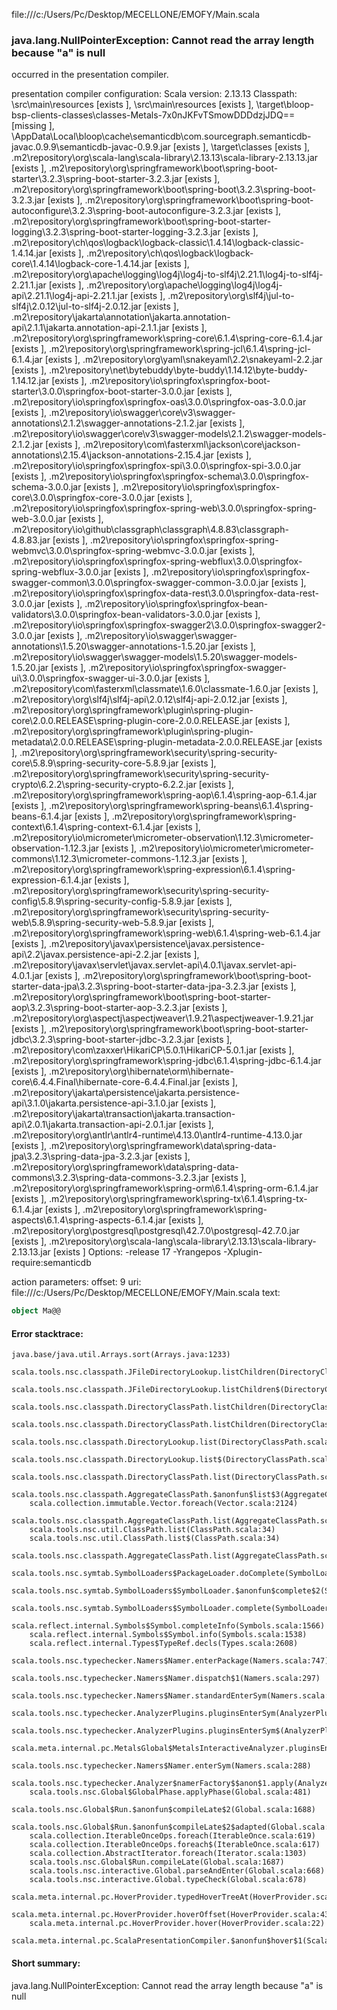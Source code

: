 file:///c:/Users/Pc/Desktop/MECELLONE/EMOFY/Main.scala
### java.lang.NullPointerException: Cannot read the array length because "a" is null

occurred in the presentation compiler.

presentation compiler configuration:
Scala version: 2.13.13
Classpath:
<WORKSPACE>\src\main\resources [exists ], <WORKSPACE>\src\main\resources [exists ], <WORKSPACE>\target\bloop-bsp-clients-classes\classes-Metals-7x0nJKFvTSmowDDDdzjJDQ== [missing ], <HOME>\AppData\Local\bloop\cache\semanticdb\com.sourcegraph.semanticdb-javac.0.9.9\semanticdb-javac-0.9.9.jar [exists ], <WORKSPACE>\target\classes [exists ], <HOME>\.m2\repository\org\scala-lang\scala-library\2.13.13\scala-library-2.13.13.jar [exists ], <HOME>\.m2\repository\org\springframework\boot\spring-boot-starter\3.2.3\spring-boot-starter-3.2.3.jar [exists ], <HOME>\.m2\repository\org\springframework\boot\spring-boot\3.2.3\spring-boot-3.2.3.jar [exists ], <HOME>\.m2\repository\org\springframework\boot\spring-boot-autoconfigure\3.2.3\spring-boot-autoconfigure-3.2.3.jar [exists ], <HOME>\.m2\repository\org\springframework\boot\spring-boot-starter-logging\3.2.3\spring-boot-starter-logging-3.2.3.jar [exists ], <HOME>\.m2\repository\ch\qos\logback\logback-classic\1.4.14\logback-classic-1.4.14.jar [exists ], <HOME>\.m2\repository\ch\qos\logback\logback-core\1.4.14\logback-core-1.4.14.jar [exists ], <HOME>\.m2\repository\org\apache\logging\log4j\log4j-to-slf4j\2.21.1\log4j-to-slf4j-2.21.1.jar [exists ], <HOME>\.m2\repository\org\apache\logging\log4j\log4j-api\2.21.1\log4j-api-2.21.1.jar [exists ], <HOME>\.m2\repository\org\slf4j\jul-to-slf4j\2.0.12\jul-to-slf4j-2.0.12.jar [exists ], <HOME>\.m2\repository\jakarta\annotation\jakarta.annotation-api\2.1.1\jakarta.annotation-api-2.1.1.jar [exists ], <HOME>\.m2\repository\org\springframework\spring-core\6.1.4\spring-core-6.1.4.jar [exists ], <HOME>\.m2\repository\org\springframework\spring-jcl\6.1.4\spring-jcl-6.1.4.jar [exists ], <HOME>\.m2\repository\org\yaml\snakeyaml\2.2\snakeyaml-2.2.jar [exists ], <HOME>\.m2\repository\net\bytebuddy\byte-buddy\1.14.12\byte-buddy-1.14.12.jar [exists ], <HOME>\.m2\repository\io\springfox\springfox-boot-starter\3.0.0\springfox-boot-starter-3.0.0.jar [exists ], <HOME>\.m2\repository\io\springfox\springfox-oas\3.0.0\springfox-oas-3.0.0.jar [exists ], <HOME>\.m2\repository\io\swagger\core\v3\swagger-annotations\2.1.2\swagger-annotations-2.1.2.jar [exists ], <HOME>\.m2\repository\io\swagger\core\v3\swagger-models\2.1.2\swagger-models-2.1.2.jar [exists ], <HOME>\.m2\repository\com\fasterxml\jackson\core\jackson-annotations\2.15.4\jackson-annotations-2.15.4.jar [exists ], <HOME>\.m2\repository\io\springfox\springfox-spi\3.0.0\springfox-spi-3.0.0.jar [exists ], <HOME>\.m2\repository\io\springfox\springfox-schema\3.0.0\springfox-schema-3.0.0.jar [exists ], <HOME>\.m2\repository\io\springfox\springfox-core\3.0.0\springfox-core-3.0.0.jar [exists ], <HOME>\.m2\repository\io\springfox\springfox-spring-web\3.0.0\springfox-spring-web-3.0.0.jar [exists ], <HOME>\.m2\repository\io\github\classgraph\classgraph\4.8.83\classgraph-4.8.83.jar [exists ], <HOME>\.m2\repository\io\springfox\springfox-spring-webmvc\3.0.0\springfox-spring-webmvc-3.0.0.jar [exists ], <HOME>\.m2\repository\io\springfox\springfox-spring-webflux\3.0.0\springfox-spring-webflux-3.0.0.jar [exists ], <HOME>\.m2\repository\io\springfox\springfox-swagger-common\3.0.0\springfox-swagger-common-3.0.0.jar [exists ], <HOME>\.m2\repository\io\springfox\springfox-data-rest\3.0.0\springfox-data-rest-3.0.0.jar [exists ], <HOME>\.m2\repository\io\springfox\springfox-bean-validators\3.0.0\springfox-bean-validators-3.0.0.jar [exists ], <HOME>\.m2\repository\io\springfox\springfox-swagger2\3.0.0\springfox-swagger2-3.0.0.jar [exists ], <HOME>\.m2\repository\io\swagger\swagger-annotations\1.5.20\swagger-annotations-1.5.20.jar [exists ], <HOME>\.m2\repository\io\swagger\swagger-models\1.5.20\swagger-models-1.5.20.jar [exists ], <HOME>\.m2\repository\io\springfox\springfox-swagger-ui\3.0.0\springfox-swagger-ui-3.0.0.jar [exists ], <HOME>\.m2\repository\com\fasterxml\classmate\1.6.0\classmate-1.6.0.jar [exists ], <HOME>\.m2\repository\org\slf4j\slf4j-api\2.0.12\slf4j-api-2.0.12.jar [exists ], <HOME>\.m2\repository\org\springframework\plugin\spring-plugin-core\2.0.0.RELEASE\spring-plugin-core-2.0.0.RELEASE.jar [exists ], <HOME>\.m2\repository\org\springframework\plugin\spring-plugin-metadata\2.0.0.RELEASE\spring-plugin-metadata-2.0.0.RELEASE.jar [exists ], <HOME>\.m2\repository\org\springframework\security\spring-security-core\5.8.9\spring-security-core-5.8.9.jar [exists ], <HOME>\.m2\repository\org\springframework\security\spring-security-crypto\6.2.2\spring-security-crypto-6.2.2.jar [exists ], <HOME>\.m2\repository\org\springframework\spring-aop\6.1.4\spring-aop-6.1.4.jar [exists ], <HOME>\.m2\repository\org\springframework\spring-beans\6.1.4\spring-beans-6.1.4.jar [exists ], <HOME>\.m2\repository\org\springframework\spring-context\6.1.4\spring-context-6.1.4.jar [exists ], <HOME>\.m2\repository\io\micrometer\micrometer-observation\1.12.3\micrometer-observation-1.12.3.jar [exists ], <HOME>\.m2\repository\io\micrometer\micrometer-commons\1.12.3\micrometer-commons-1.12.3.jar [exists ], <HOME>\.m2\repository\org\springframework\spring-expression\6.1.4\spring-expression-6.1.4.jar [exists ], <HOME>\.m2\repository\org\springframework\security\spring-security-config\5.8.9\spring-security-config-5.8.9.jar [exists ], <HOME>\.m2\repository\org\springframework\security\spring-security-web\5.8.9\spring-security-web-5.8.9.jar [exists ], <HOME>\.m2\repository\org\springframework\spring-web\6.1.4\spring-web-6.1.4.jar [exists ], <HOME>\.m2\repository\javax\persistence\javax.persistence-api\2.2\javax.persistence-api-2.2.jar [exists ], <HOME>\.m2\repository\javax\servlet\javax.servlet-api\4.0.1\javax.servlet-api-4.0.1.jar [exists ], <HOME>\.m2\repository\org\springframework\boot\spring-boot-starter-data-jpa\3.2.3\spring-boot-starter-data-jpa-3.2.3.jar [exists ], <HOME>\.m2\repository\org\springframework\boot\spring-boot-starter-aop\3.2.3\spring-boot-starter-aop-3.2.3.jar [exists ], <HOME>\.m2\repository\org\aspectj\aspectjweaver\1.9.21\aspectjweaver-1.9.21.jar [exists ], <HOME>\.m2\repository\org\springframework\boot\spring-boot-starter-jdbc\3.2.3\spring-boot-starter-jdbc-3.2.3.jar [exists ], <HOME>\.m2\repository\com\zaxxer\HikariCP\5.0.1\HikariCP-5.0.1.jar [exists ], <HOME>\.m2\repository\org\springframework\spring-jdbc\6.1.4\spring-jdbc-6.1.4.jar [exists ], <HOME>\.m2\repository\org\hibernate\orm\hibernate-core\6.4.4.Final\hibernate-core-6.4.4.Final.jar [exists ], <HOME>\.m2\repository\jakarta\persistence\jakarta.persistence-api\3.1.0\jakarta.persistence-api-3.1.0.jar [exists ], <HOME>\.m2\repository\jakarta\transaction\jakarta.transaction-api\2.0.1\jakarta.transaction-api-2.0.1.jar [exists ], <HOME>\.m2\repository\org\antlr\antlr4-runtime\4.13.0\antlr4-runtime-4.13.0.jar [exists ], <HOME>\.m2\repository\org\springframework\data\spring-data-jpa\3.2.3\spring-data-jpa-3.2.3.jar [exists ], <HOME>\.m2\repository\org\springframework\data\spring-data-commons\3.2.3\spring-data-commons-3.2.3.jar [exists ], <HOME>\.m2\repository\org\springframework\spring-orm\6.1.4\spring-orm-6.1.4.jar [exists ], <HOME>\.m2\repository\org\springframework\spring-tx\6.1.4\spring-tx-6.1.4.jar [exists ], <HOME>\.m2\repository\org\springframework\spring-aspects\6.1.4\spring-aspects-6.1.4.jar [exists ], <HOME>\.m2\repository\org\postgresql\postgresql\42.7.0\postgresql-42.7.0.jar [exists ], <HOME>\.m2\repository\org\scala-lang\scala-library\2.13.13\scala-library-2.13.13.jar [exists ]
Options:
-release 17 -Yrangepos -Xplugin-require:semanticdb


action parameters:
offset: 9
uri: file:///c:/Users/Pc/Desktop/MECELLONE/EMOFY/Main.scala
text:
```scala
object Ma@@

```



#### Error stacktrace:

```
java.base/java.util.Arrays.sort(Arrays.java:1233)
	scala.tools.nsc.classpath.JFileDirectoryLookup.listChildren(DirectoryClassPath.scala:125)
	scala.tools.nsc.classpath.JFileDirectoryLookup.listChildren$(DirectoryClassPath.scala:109)
	scala.tools.nsc.classpath.DirectoryClassPath.listChildren(DirectoryClassPath.scala:322)
	scala.tools.nsc.classpath.DirectoryClassPath.listChildren(DirectoryClassPath.scala:322)
	scala.tools.nsc.classpath.DirectoryLookup.list(DirectoryClassPath.scala:90)
	scala.tools.nsc.classpath.DirectoryLookup.list$(DirectoryClassPath.scala:84)
	scala.tools.nsc.classpath.DirectoryClassPath.list(DirectoryClassPath.scala:322)
	scala.tools.nsc.classpath.AggregateClassPath.$anonfun$list$3(AggregateClassPath.scala:106)
	scala.collection.immutable.Vector.foreach(Vector.scala:2124)
	scala.tools.nsc.classpath.AggregateClassPath.list(AggregateClassPath.scala:102)
	scala.tools.nsc.util.ClassPath.list(ClassPath.scala:34)
	scala.tools.nsc.util.ClassPath.list$(ClassPath.scala:34)
	scala.tools.nsc.classpath.AggregateClassPath.list(AggregateClassPath.scala:31)
	scala.tools.nsc.symtab.SymbolLoaders$PackageLoader.doComplete(SymbolLoaders.scala:297)
	scala.tools.nsc.symtab.SymbolLoaders$SymbolLoader.$anonfun$complete$2(SymbolLoaders.scala:249)
	scala.tools.nsc.symtab.SymbolLoaders$SymbolLoader.complete(SymbolLoaders.scala:247)
	scala.reflect.internal.Symbols$Symbol.completeInfo(Symbols.scala:1566)
	scala.reflect.internal.Symbols$Symbol.info(Symbols.scala:1538)
	scala.reflect.internal.Types$TypeRef.decls(Types.scala:2608)
	scala.tools.nsc.typechecker.Namers$Namer.enterPackage(Namers.scala:747)
	scala.tools.nsc.typechecker.Namers$Namer.dispatch$1(Namers.scala:297)
	scala.tools.nsc.typechecker.Namers$Namer.standardEnterSym(Namers.scala:310)
	scala.tools.nsc.typechecker.AnalyzerPlugins.pluginsEnterSym(AnalyzerPlugins.scala:496)
	scala.tools.nsc.typechecker.AnalyzerPlugins.pluginsEnterSym$(AnalyzerPlugins.scala:495)
	scala.meta.internal.pc.MetalsGlobal$MetalsInteractiveAnalyzer.pluginsEnterSym(MetalsGlobal.scala:68)
	scala.tools.nsc.typechecker.Namers$Namer.enterSym(Namers.scala:288)
	scala.tools.nsc.typechecker.Analyzer$namerFactory$$anon$1.apply(Analyzer.scala:50)
	scala.tools.nsc.Global$GlobalPhase.applyPhase(Global.scala:481)
	scala.tools.nsc.Global$Run.$anonfun$compileLate$2(Global.scala:1688)
	scala.tools.nsc.Global$Run.$anonfun$compileLate$2$adapted(Global.scala:1687)
	scala.collection.IterableOnceOps.foreach(IterableOnce.scala:619)
	scala.collection.IterableOnceOps.foreach$(IterableOnce.scala:617)
	scala.collection.AbstractIterator.foreach(Iterator.scala:1303)
	scala.tools.nsc.Global$Run.compileLate(Global.scala:1687)
	scala.tools.nsc.interactive.Global.parseAndEnter(Global.scala:668)
	scala.tools.nsc.interactive.Global.typeCheck(Global.scala:678)
	scala.meta.internal.pc.HoverProvider.typedHoverTreeAt(HoverProvider.scala:308)
	scala.meta.internal.pc.HoverProvider.hoverOffset(HoverProvider.scala:43)
	scala.meta.internal.pc.HoverProvider.hover(HoverProvider.scala:22)
	scala.meta.internal.pc.ScalaPresentationCompiler.$anonfun$hover$1(ScalaPresentationCompiler.scala:341)
```
#### Short summary: 

java.lang.NullPointerException: Cannot read the array length because "a" is null